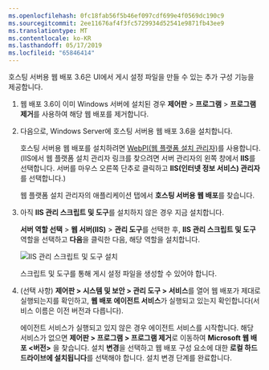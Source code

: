 ```yaml
---
ms.openlocfilehash: 0fc18fab56f5b46ef097cdf699e4f0569dc190c9
ms.sourcegitcommit: 2ee11676af4f3fc5729934d52541e9871fb43ee9
ms.translationtype: MT
ms.contentlocale: ko-KR
ms.lasthandoff: 05/17/2019
ms.locfileid: "65846414"
---
```

호스팅 서버용 웹 배포 3.6은 UI에서 게시 설정 파일을 만들 수 있는 추가 구성 기능을 제공합니다.

1. 웹 배포 3.6이 이미 Windows 서버에 설치된 경우 **제어판** > **프로그램** > **프로그램 제거**를 사용하여 해당 웹 배포를 제거합니다.

2. 다음으로, Windows Server에 호스팅 서버용 웹 배포 3.6을 설치합니다.

    호스팅 서버용 웹 배포를 설치하려면 [WebPI(웹 플랫폼 설치 관리자)](https://www.microsoft.com/web/downloads/platform.aspx)를 사용합니다. (IIS에서 웹 플랫폼 설치 관리자 링크를 찾으려면 서버 관리자의 왼쪽 창에서 **IIS**를 선택합니다. 서버를 마우스 오른쪽 단추로 클릭하고 **IIS(인터넷 정보 서비스) 관리자**를 선택합니다.)

    웹 플랫폼 설치 관리자의 애플리케이션 탭에서 **호스팅 서버용 웹 배포**를 찾습니다.

3. 아직 **IIS 관리 스크립트 및 도구**를 설치하지 않은 경우 지금 설치합니다.

    **서버 역할 선택** > **웹 서버(IIS)** > **관리 도구**를 선택한 후, **IIS 관리 스크립트 및 도구** 역할을 선택하고 **다음**을 클릭한 다음, 해당 역할을 설치합니다.

    ![IIS 관리 스크립트 및 도구 설치](../../deployment/media/tutorial-iis-management-scripts-and-tools.png)

    스크립트 및 도구를 통해 게시 설정 파일을 생성할 수 있어야 합니다.

4. (선택 사항) **제어판 > 시스템 및 보안 > 관리 도구 > 서비스**를 열어 웹 배포가 제대로 실행되는지를 확인하고, **웹 배포 에이전트 서비스**가 실행되고 있는지 확인합니다(서비스 이름은 이전 버전과 다릅니다).

    에이전트 서비스가 실행되고 있지 않은 경우 에이전트 서비스를 시작합니다. 해당 서비스가 없으면 **제어판 > 프로그램 > 프로그램 제거**로 이동하여 **Microsoft 웹 배포 \<버전>** 을 찾습니다. 설치 **변경**을 선택하고 웹 배포 구성 요소에 대한 **로컬 하드 드라이브에 설치됩니다**를 선택해야 합니다. 설치 변경 단계를 완료합니다.